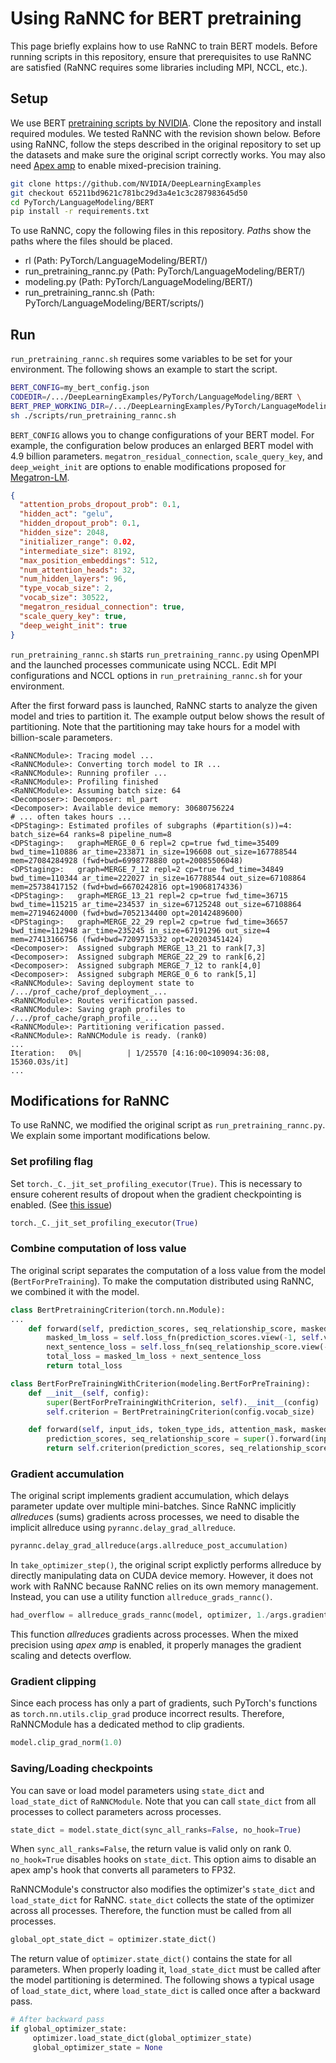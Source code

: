 # Using RaNNC for BERT pretraining

This page briefly explains how to use RaNNC to train BERT models.
Before running scripts in this repository, ensure that prerequisites to use RaNNC are satisfied 
(RaNNC requires some libraries including MPI, NCCL, etc.).

## Setup

We use BERT [pretraining scripts by NVIDIA](https://github.com/NVIDIA/DeepLearningExamples/tree/master/PyTorch/LanguageModeling/BERT).
Clone the repository and install required modules.
We tested RaNNC with the revision shown below.
Before using RaNNC, follow the steps described in the original repository to set up the datasets and make sure the original script correctly works.
You may also need [Apex amp](https://nvidia.github.io/apex/amp.html) to enable mixed-precision training.

```bash
git clone https://github.com/NVIDIA/DeepLearningExamples
git checkout 65211bd9621c781bc29d3a4e1c3c287983645d50
cd PyTorch/LanguageModeling/BERT
pip install -r requirements.txt
```


To use RaNNC, copy the following files in this repository.
*Path*s show the paths where the files should be placed.

- rl (Path: PyTorch/LanguageModeling/BERT/)
- run_pretraining_rannc.py (Path: PyTorch/LanguageModeling/BERT/)
- modeling.py (Path: PyTorch/LanguageModeling/BERT/)
- run_pretraining_rannc.sh (Path: PyTorch/LanguageModeling/BERT/scripts/)

## Run

`run_pretraining_rannc.sh` requires some variables to be set for your environment.
The following shows an example to start the script.

```bash
BERT_CONFIG=my_bert_config.json
CODEDIR=/.../DeepLearningExamples/PyTorch/LanguageModeling/BERT \
BERT_PREP_WORKING_DIR=/.../DeepLearningExamples/PyTorch/LanguageModeling/BERT/data/prep \
sh ./scripts/run_pretraining_rannc.sh 
```

`BERT_CONFIG` allows you to change configurations of your BERT model.
For example, the configuration below produces an enlarged BERT model with 4.9 billion parameters.
`megatron_residual_connection`, `scale_query_key`, and `deep_weight_init` are options to enable
modifications proposed for [Megatron-LM](https://github.com/NVIDIA/Megatron-LM).
 
```json
{
  "attention_probs_dropout_prob": 0.1,
  "hidden_act": "gelu",
  "hidden_dropout_prob": 0.1,
  "hidden_size": 2048,
  "initializer_range": 0.02,
  "intermediate_size": 8192,
  "max_position_embeddings": 512,
  "num_attention_heads": 32,
  "num_hidden_layers": 96,
  "type_vocab_size": 2,
  "vocab_size": 30522,
  "megatron_residual_connection": true,
  "scale_query_key": true,
  "deep_weight_init": true
}
```

`run_pretraining_rannc.sh` starts `run_pretraining_rannc.py` using OpenMPI and the launched processes communicate using NCCL.
Edit MPI configurations and NCCL options in `run_pretraining_rannc.sh` for your environment.

After the first forward pass is launched, RaNNC starts to analyze the given model and tries to partition it. 
The example output below shows the result of partitioning.
Note that the partitioning may take hours for a model with billion-scale parameters. 

```
<RaNNCModule>: Tracing model ...
<RaNNCModule>: Converting torch model to IR ...
<RaNNCModule>: Running profiler ...
<RaNNCModule>: Profiling finished
<RaNNCModule>: Assuming batch size: 64
<Decomposer>: Decomposer: ml_part
<Decomposer>: Available device memory: 30680756224
# ... often takes hours ...
<DPStaging>: Estimated profiles of subgraphs (#partition(s))=4: batch_size=64 ranks=8 pipeline_num=8
<DPStaging>:   graph=MERGE_0_6 repl=2 cp=true fwd_time=35409 bwd_time=110886 ar_time=233871 in_size=196608 out_size=167788544 mem=27084284928 (fwd+bwd=6998778880 opt=20085506048)
<DPStaging>:   graph=MERGE_7_12 repl=2 cp=true fwd_time=34849 bwd_time=110344 ar_time=222027 in_size=167788544 out_size=67108864 mem=25738417152 (fwd+bwd=6670242816 opt=19068174336)
<DPStaging>:   graph=MERGE_13_21 repl=2 cp=true fwd_time=36715 bwd_time=115215 ar_time=234537 in_size=67125248 out_size=67108864 mem=27194624000 (fwd+bwd=7052134400 opt=20142489600)
<DPStaging>:   graph=MERGE_22_29 repl=2 cp=true fwd_time=36657 bwd_time=112948 ar_time=235245 in_size=67191296 out_size=4 mem=27413166756 (fwd+bwd=7209715332 opt=20203451424)
<Decomposer>:  Assigned subgraph MERGE_13_21 to rank[7,3]
<Decomposer>:  Assigned subgraph MERGE_22_29 to rank[6,2]
<Decomposer>:  Assigned subgraph MERGE_7_12 to rank[4,0]
<Decomposer>:  Assigned subgraph MERGE_0_6 to rank[5,1]
<RaNNCModule>: Saving deployment state to /.../prof_cache/prof_deployment_...
<RaNNCModule>: Routes verification passed.
<RaNNCModule>: Saving graph profiles to /.../prof_cache/graph_profile_...
<RaNNCModule>: Partitioning verification passed.
<RaNNCModule>: RaNNCModule is ready. (rank0)
...
Iteration:   0%|          | 1/25570 [4:16:00<109094:36:08, 15360.03s/it]
...
```


## Modifications for RaNNC

To use RaNNC, we modified the original script as `run_pretraining_rannc.py`.
We explain some important modifications below.


### Set profiling flag

Set `torch._C._jit_set_profiling_executor(True)`.
This is necessary to ensure coherent results of dropout when the gradient checkpointing is enabled.
(See [this issue](https://github.com/pytorch/pytorch/issues/41909))

```python
torch._C._jit_set_profiling_executor(True)
```

### Combine computation of loss value

The original script separates the computation of a loss value from the model (`BertForPreTraining`).
To make the computation distributed using RaNNC, we combined it with the model.

```python
class BertPretrainingCriterion(torch.nn.Module):
...
    def forward(self, prediction_scores, seq_relationship_score, masked_lm_labels, next_sentence_labels):
        masked_lm_loss = self.loss_fn(prediction_scores.view(-1, self.vocab_size).float(), masked_lm_labels.view(-1))
        next_sentence_loss = self.loss_fn(seq_relationship_score.view(-1, 2).float(), next_sentence_labels.view(-1))
        total_loss = masked_lm_loss + next_sentence_loss
        return total_loss

class BertForPreTrainingWithCriterion(modeling.BertForPreTraining):
    def __init__(self, config):
        super(BertForPreTrainingWithCriterion, self).__init__(config)
        self.criterion = BertPretrainingCriterion(config.vocab_size)

    def forward(self, input_ids, token_type_ids, attention_mask, masked_lm_labels, next_sentence_labels):
        prediction_scores, seq_relationship_score = super().forward(input_ids, token_type_ids, attention_mask)
        return self.criterion(prediction_scores, seq_relationship_score, masked_lm_labels, next_sentence_labels)
```

### Gradient accumulation

The original script implements gradient accumulation, which delays parameter update over multiple mini-batches.
Since RaNNC implicitly *allreduce*s (sums) gradients across processes, we need to disable the implicit allreduce using
`pyrannc.delay_grad_allreduce`.

```python
pyrannc.delay_grad_allreduce(args.allreduce_post_accumulation)
```

In `take_optimizer_step()`, the original script explictly performs allreduce by directly manipulating data on CUDA device memory.
However, it does not work with RaNNC because RaNNC relies on its own memory management.
Instead, you can use a utility function `allreduce_grads_rannc()`.

```python
had_overflow = allreduce_grads_rannc(model, optimizer, 1./args.gradient_accumulation_steps)
```

This function *allreduce*s gradients across processes.
When the mixed precision using *apex amp* is enabled, it properly manages the gradient scaling and detects overflow.


### Gradient clipping

Since each process has only a part of gradients, such PyTorch's functions as `torch.nn.utils.clip_grad` produce incorrect results.
Therefore, RaNNCModule has a dedicated method to clip gradients.

```python
model.clip_grad_norm(1.0)
```

### Saving/Loading checkpoints

You can save or load model parameters using `state_dict` and `load_state_dict` of `RaNNCModule`.
Note that you can call `state_dict` from all processes to collect parameters across processes.

```python
state_dict = model.state_dict(sync_all_ranks=False, no_hook=True)
```

When `sync_all_ranks=False`, the return value is valid only on rank 0.
`no_hook=True` disables hooks on `state_dict`.
This option aims to disable an apex amp's hook that converts all parameters to FP32.

RaNNCModule's constructor also modifies the optimizer's `state_dict` and `load_state_dict` for RaNNC.
`state_dict` collects the state of the optimizer across all processes.
Therefore, the function must be called from all processes.

```python
global_opt_state_dict = optimizer.state_dict()
```

The return value of `optimizer.state_dict()` contains the state for all parameters.
When properly loading it, `load_state_dict` must be called after the model partitioning is determined.
The following shows a typical usage of `load_state_dict`, where `load_state_dict` is called once after a backward pass.

```python
# After backward pass
if global_optimizer_state:
     optimizer.load_state_dict(global_optimizer_state)
     global_optimizer_state = None
```


